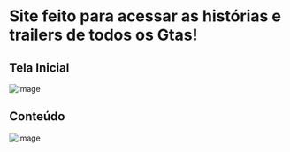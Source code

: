 # Site feito para acessar as histórias e trailers de todos os Gtas!
## Tela Inicial
![image](https://github.com/sarahscampos/todos-os-gtas/assets/74733887/3d31b262-fe02-4671-bd43-9500a88f5d78)



## Conteúdo
![image](https://github.com/sarahscampos/todos-os-gtas/assets/74733887/976451ef-1143-45a1-8ac0-4bd321789c06)

